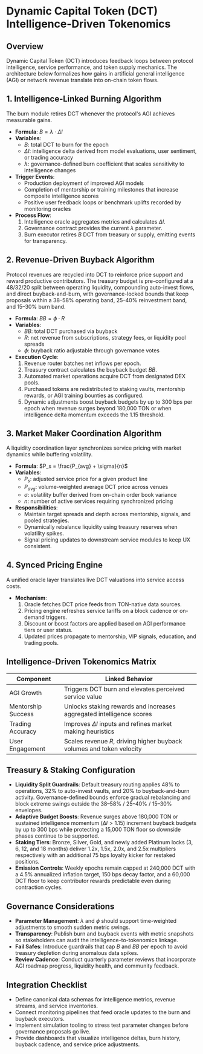 # Dynamic Capital Token (DCT) Intelligence-Driven Tokenomics

## Overview

Dynamic Capital Token (DCT) introduces feedback loops between protocol
intelligence, service performance, and token supply mechanics. The architecture
below formalizes how gains in artificial general intelligence (AGI) or network
revenue translate into on-chain token flows.

## 1. Intelligence-Linked Burning Algorithm

The burn module retires DCT whenever the protocol's AGI achieves measurable
gains.

- **Formula**: $B = \lambda \cdot \Delta I$
- **Variables**:
  - $B$: total DCT to burn for the epoch
  - $\Delta I$: intelligence delta derived from model evaluations, user
    sentiment, or trading accuracy
  - $\lambda$: governance-defined burn coefficient that scales sensitivity to
    intelligence changes
- **Trigger Events**:
  - Production deployment of improved AGI models
  - Completion of mentorship or training milestones that increase composite
    intelligence scores
  - Positive user feedback loops or benchmark uplifts recorded by monitoring
    oracles
- **Process Flow**:
  1. Intelligence oracle aggregates metrics and calculates $\Delta I$.
  2. Governance contract provides the current $\lambda$ parameter.
  3. Burn executor retires $B$ DCT from treasury or supply, emitting events for
     transparency.

## 2. Revenue-Driven Buyback Algorithm

Protocol revenues are recycled into DCT to reinforce price support and reward
productive contributors. The treasury budget is pre-configured at a 48/32/20
split between operating liquidity, compounding auto-invest flows, and direct
buyback-and-burn, with governance-locked bounds that keep proposals within a
38–58% operating band, 25–40% reinvestment band, and 15–30% burn band.

- **Formula**: $BB = \phi \cdot R$
- **Variables**:
  - $BB$: total DCT purchased via buyback
  - $R$: net revenue from subscriptions, strategy fees, or liquidity pool
    spreads
  - $\phi$: buyback ratio adjustable through governance votes
- **Execution Cycle**:
  1. Revenue router batches net inflows per epoch.
  2. Treasury contract calculates the buyback budget $BB$.
  3. Automated market operations acquire DCT from designated DEX pools.
  4. Purchased tokens are redistributed to staking vaults, mentorship rewards,
     or AGI training bounties as configured.
  5. Dynamic adjustments boost buyback budgets by up to 300 bps per epoch when
     revenue surges beyond 180,000 TON or when intelligence delta momentum
     exceeds the 1.15 threshold.

## 3. Market Maker Coordination Algorithm

A liquidity coordination layer synchronizes service pricing with market dynamics
while buffering volatility.

- **Formula**: $P_s = \frac{P_{avg} + \sigma}{n}$
- **Variables**:
  - $P_s$: adjusted service price for a given product line
  - $P_{avg}$: volume-weighted average DCT price across venues
  - $\sigma$: volatility buffer derived from on-chain order book variance
  - $n$: number of active services requiring synchronized pricing
- **Responsibilities**:
  - Maintain target spreads and depth across mentorship, signals, and pooled
    strategies.
  - Dynamically rebalance liquidity using treasury reserves when volatility
    spikes.
  - Signal pricing updates to downstream service modules to keep UX consistent.

## 4. Synced Pricing Engine

A unified oracle layer translates live DCT valuations into service access costs.

- **Mechanism**:
  1. Oracle fetches DCT price feeds from TON-native data sources.
  2. Pricing engine refreshes service tariffs on a block cadence or on-demand
     triggers.
  3. Discount or boost factors are applied based on AGI performance tiers or
     user status.
  4. Updated prices propagate to mentorship, VIP signals, education, and trading
     pools.

## Intelligence-Driven Tokenomics Matrix

| Component          | Linked Behavior                                                       |
| ------------------ | --------------------------------------------------------------------- |
| AGI Growth         | Triggers DCT burn and elevates perceived service value                |
| Mentorship Success | Unlocks staking rewards and increases aggregated intelligence scores  |
| Trading Accuracy   | Improves $\Delta I$ inputs and refines market making heuristics       |
| User Engagement    | Scales revenue $R$, driving higher buyback volumes and token velocity |

## Treasury & Staking Configuration

- **Liquidity Split Guardrails**: Default treasury routing applies 48% to
  operations, 32% to auto-invest vaults, and 20% to buyback-and-burn activity.
  Governance-defined bounds enforce gradual rebalancing and block extreme swings
  outside the 38–58% / 25–40% / 15–30% envelopes.
- **Adaptive Budget Boosts**: Revenue surges above 180,000 TON or sustained
  intelligence momentum ($\Delta I > 1.15$) increment buyback budgets by up to
  300 bps while protecting a 15,000 TON floor so downside phases continue to be
  supported.
- **Staking Tiers**: Bronze, Silver, Gold, and newly added Platinum locks (3, 6,
  12, and 18 months) deliver 1.2x, 1.5x, 2.0x, and 2.5x multipliers respectively
  with an additional 75 bps loyalty kicker for restaked positions.
- **Emission Controls**: Weekly epochs remain capped at 240,000 DCT with a 4.5%
  annualized inflation target, 150 bps decay factor, and a 60,000 DCT floor to
  keep contributor rewards predictable even during contraction cycles.

## Governance Considerations

- **Parameter Management**: $\lambda$ and $\phi$ should support time-weighted
  adjustments to smooth sudden metric swings.
- **Transparency**: Publish burn and buyback events with metric snapshots so
  stakeholders can audit the intelligence-to-tokenomics linkage.
- **Fail Safes**: Introduce guardrails that cap $B$ and $BB$ per epoch to avoid
  treasury depletion during anomalous data spikes.
- **Review Cadence**: Conduct quarterly parameter reviews that incorporate AGI
  roadmap progress, liquidity health, and community feedback.

## Integration Checklist

- Define canonical data schemas for intelligence metrics, revenue streams, and
  service inventories.
- Connect monitoring pipelines that feed oracle updates to the burn and buyback
  executors.
- Implement simulation tooling to stress test parameter changes before
  governance proposals go live.
- Provide dashboards that visualize intelligence deltas, burn history, buyback
  cadence, and service price adjustments.
